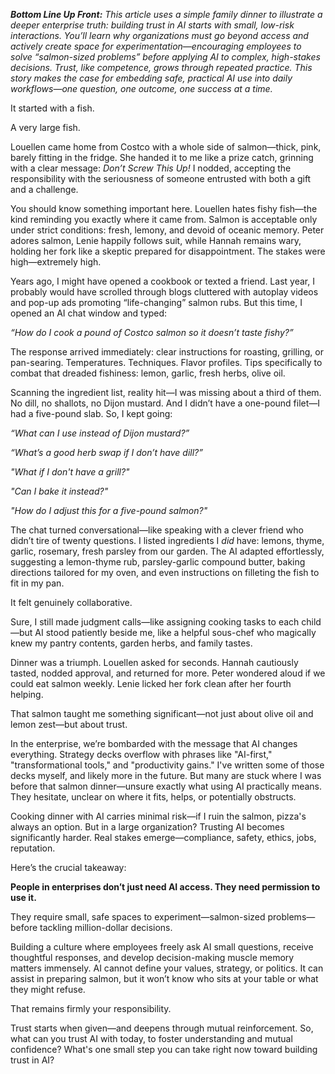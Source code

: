 _**Bottom Line Up Front:**_ _This article uses a simple family dinner to illustrate a deeper enterprise truth: building trust in AI starts with small, low-risk interactions. You’ll learn why organizations must go beyond access and actively create space for experimentation—encouraging employees to solve “salmon-sized problems” before applying AI to complex, high-stakes decisions. Trust, like competence, grows through repeated practice. This story makes the case for embedding safe, practical AI use into daily workflows—one question, one outcome, one success at a time._

  

It started with a fish.

  

A very large fish.

  

Louellen came home from Costco with a whole side of salmon—thick, pink, barely fitting in the fridge. She handed it to me like a prize catch, grinning with a clear message: _Don’t Screw This Up!_ I nodded, accepting the responsibility with the seriousness of someone entrusted with both a gift and a challenge.

  

You should know something important here. Louellen hates fishy fish—the kind reminding you exactly where it came from. Salmon is acceptable only under strict conditions: fresh, lemony, and devoid of oceanic memory. Peter adores salmon, Lenie happily follows suit, while Hannah remains wary, holding her fork like a skeptic prepared for disappointment. The stakes were high—extremely high.

  

Years ago, I might have opened a cookbook or texted a friend. Last year, I probably would have scrolled through blogs cluttered with autoplay videos and pop-up ads promoting “life-changing” salmon rubs. But this time, I opened an AI chat window and typed:

  

_“How do I cook a pound of Costco salmon so it doesn’t taste fishy?”_

  

The response arrived immediately: clear instructions for roasting, grilling, or pan-searing. Temperatures. Techniques. Flavor profiles. Tips specifically to combat that dreaded fishiness: lemon, garlic, fresh herbs, olive oil.

  

Scanning the ingredient list, reality hit—I was missing about a third of them. No dill, no shallots, no Dijon mustard. And I didn’t have a one-pound filet—I had a five-pound slab. So, I kept going:

  

_“What can I use instead of Dijon mustard?”_

_“What’s a good herb swap if I don’t have dill?”_

_"What if I don't have a grill?"_

_"Can I bake it instead?"_

_"How do I adjust this for a five-pound salmon?"_

  

The chat turned conversational—like speaking with a clever friend who didn’t tire of twenty questions. I listed ingredients I _did_ have: lemons, thyme, garlic, rosemary, fresh parsley from our garden. The AI adapted effortlessly, suggesting a lemon-thyme rub, parsley-garlic compound butter, baking directions tailored for my oven, and even instructions on filleting the fish to fit in my pan.

  

It felt genuinely collaborative.

  

Sure, I still made judgment calls—like assigning cooking tasks to each child—but AI stood patiently beside me, like a helpful sous-chef who magically knew my pantry contents, garden herbs, and family tastes.

  

Dinner was a triumph. Louellen asked for seconds. Hannah cautiously tasted, nodded approval, and returned for more. Peter wondered aloud if we could eat salmon weekly. Lenie licked her fork clean after her fourth helping.

  

That salmon taught me something significant—not just about olive oil and lemon zest—but about trust.

  

In the enterprise, we’re bombarded with the message that AI changes everything. Strategy decks overflow with phrases like "AI-first," "transformational tools," and "productivity gains." I've written some of those decks myself, and likely more in the future. But many are stuck where I was before that salmon dinner—unsure exactly what using AI practically means. They hesitate, unclear on where it fits, helps, or potentially obstructs.

  

Cooking dinner with AI carries minimal risk—if I ruin the salmon, pizza's always an option. But in a large organization? Trusting AI becomes significantly harder. Real stakes emerge—compliance, safety, ethics, jobs, reputation.

  

Here’s the crucial takeaway:

  

**People in enterprises don’t just need AI access. They need permission to use it.**

They require small, safe spaces to experiment—salmon-sized problems—before tackling million-dollar decisions.

  

Building a culture where employees freely ask AI small questions, receive thoughtful responses, and develop decision-making muscle memory matters immensely. AI cannot define your values, strategy, or politics. It can assist in preparing salmon, but it won’t know who sits at your table or what they might refuse.

  

That remains firmly your responsibility.

  

Trust starts when given—and deepens through mutual reinforcement. So, what can you trust AI with today, to foster understanding and mutual confidence? What's one small step you can take right now toward building trust in AI?